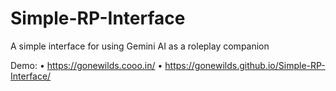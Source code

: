 # Simple-RP-Interface
A simple interface for using Gemini AI as a roleplay companion

Demo:
• https://gonewilds.cooo.in/
• https://gonewilds.github.io/Simple-RP-Interface/


